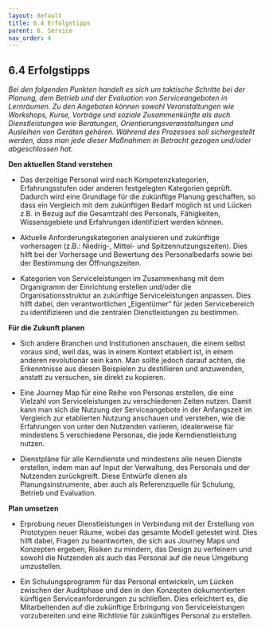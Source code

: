 ```yaml
---
layout: default
title: 6.4 Erfolgstipps
parent: 6. Service
nav_order: 4
---
```


## 6.4 Erfolgstipps

*Bei den folgenden Punkten handelt es sich um taktische Schritte bei der
Planung, dem Betrieb und der Evaluation von Serviceangeboten in
Lernräumen. Zu den Angeboten können sowohl Veranstaltungen wie
Workshops, Kurse, Vorträge und soziale Zusammenkünfte als auch
Dienstleistungen wie Beratungen, Orientierungsveranstaltungen und
Ausleihen von Geräten gehören. Während des Prozesses soll sichergestellt
werden, dass man jede dieser Maßnahmen in Betracht gezogen und/oder
abgeschlossen hat.*

**Den aktuellen Stand verstehen**

-   Das derzeitige Personal wird nach Kompetenzkategorien,
    Erfahrungsstufen oder anderen festgelegten Kategorien geprüft.
    Dadurch wird eine Grundlage für die zukünftige Planung geschaffen,
    so dass ein Vergleich mit dem zukünftigen Bedarf möglich ist und
    Lücken z.B. in Bezug auf die Gesamtzahl des Personals,
    Fähigkeiten, Wissensgebiete und Erfahrungen identifiziert werden
    können.

-   Aktuelle Anforderungskategorien analysieren und zukünftige
    vorhersagen (z.B.: Niedrig-, Mittel- und Spitzennutzungszeiten).
    Dies hilft bei der Vorhersage und Bewertung des Personalbedarfs
    sowie bei der Bestimmung der Öffnungszeiten.

-   Kategorien von Serviceleistungen im Zusammenhang mit dem Organigramm
    der Einrichtung erstellen und/oder die Organisationsstruktur an
    zukünftige Serviceleistungen anpassen. Dies hilft dabei, den
    verantwortlichen „Eigentümer“ für jeden Servicebereich zu
    identifizieren und die zentralen Dienstleistungen zu bestimmen.

**Für die Zukunft planen**

-   Sich andere Branchen und Institutionen anschauen, die einem selbst
    voraus sind, weil das, was in einem Kontext etabliert ist, in einem
    anderen revolutionär sein kann. Man sollte jedoch darauf achten, die
    Erkenntnisse aus diesen Beispielen zu destillieren und anzuwenden,
    anstatt zu versuchen, sie direkt zu kopieren.

-   Eine Journey Map für eine Reihe von Personas erstellen, die eine
    Vielzahl von Serviceleistungen zu verschiedenen Zeiten nutzen. Damit
    kann man sich die Nutzung der Serviceangebote in der Anfangszeit im
    Vergleich zur etablierten Nutzung anschauen und verstehen, wie die
    Erfahrungen von unter den Nutzenden variieren, idealerweise für
    mindestens 5 verschiedene Personas, die jede Kerndienstleistung
    nutzen.

-   Dienstpläne für alle Kerndienste und mindestens alle neuen Dienste
    erstellen, indem man auf Input der Verwaltung, des Personals und der Nutzenden
    zurückgreift. Diese Entwürfe dienen als Planungsinstrumente, aber auch als
    Referenzquelle für Schulung, Betrieb und Evaluation.

**Plan umsetzen**

-   Erprobung neuer Dienstleistungen in Verbindung mit der Erstellung von Prototypen neuer Räume, wobei das gesamte Modell getestet wird. Dies hilft dabei, Fragen zu beantworten, die sich aus Journey Maps und Konzepten ergeben, Risiken zu mindern, das Design zu verfeinern und sowohl die Nutzenden als auch das Personal auf die neue Umgebung umzustellen.

-   Ein Schulungsprogramm für das Personal entwickeln, um Lücken
    zwischen der Auditphase und den in den Konzepten dokumentierten
    künftigen Serviceanforderungen zu schließen. Dies erleichtert es,
    die Mitarbeitenden auf die zukünftige Erbringung von Serviceleistungen
    vorzubereiten und eine Richtlinie für zukünftiges Personal zu
    erstellen.
